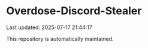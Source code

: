 # Overdose-Discord-Stealer

Last updated: 2025-07-17 21:44:17

This repository is automatically maintained.
